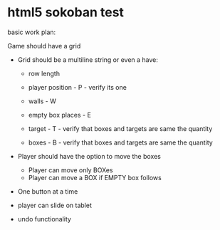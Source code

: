html5 sokoban test
========

basic work plan:


Game should have a grid

- Grid should be a multiline string or even a have:
	- row length

	- player position - P - verify its one
	- walls - W
	- empty box places - E
	- target - T - verify that boxes and targets are same the quantity
	- boxes - B - verify that boxes and targets are same the quantity

- Player should have the option to move the boxes

	- Player can move only BOXes
	- Player can move a BOX if EMPTY box follows

- One button at a time
- player can slide on tablet
- undo functionality


